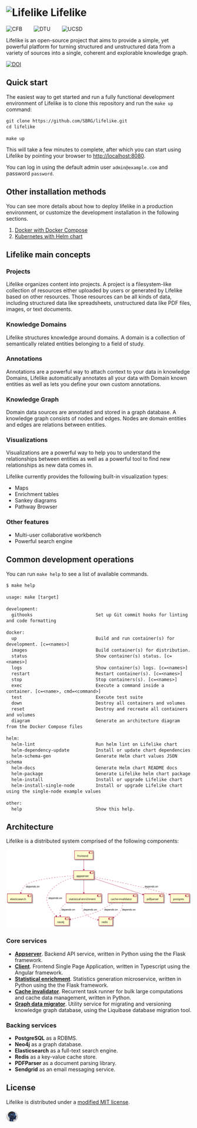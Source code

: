 # ![Lifelike](https://sbrg.github.io/lifelike-website/favicon.ico) Lifelike

<img src="https://sbrg.github.io/lifelike-website/assets/img/cfb_logo.png" alt="CFB" border="0" /> &nbsp;&nbsp;&nbsp;&nbsp;&nbsp;&nbsp;
<img src="https://sbrg.github.io/lifelike-website/assets/img/dtu_logo.png" alt="DTU" border="0" /> &nbsp;&nbsp;&nbsp;&nbsp;&nbsp;&nbsp;
<img src="https://sbrg.github.io/lifelike-website/assets/img/ucsd_logo.png" alt="UCSD" border="0" />

Lifelike is an open-source project that aims to provide a simple, yet powerful platform for turning structured and unstructured data from a variety of sources into a single, coherent and explorable knowledge graph.

[![DOI](https://zenodo.org/badge/437040913.svg)](https://zenodo.org/badge/latestdoi/437040913)

## Quick start

The easiest way to get started and run a fully functional development environment of Lifelike is to clone this repository and run the `make up` command:

```shell
git clone https://github.com/SBRG/lifelike.git
cd lifelike

make up
```

This will take a few minutes to complete, after which you can start using Lifelike by pointing your browser to [http://localhost:8080](http://localhost:8080).

You can log in using the default admin user `admin@example.com` and password `password`.

## Other installation methods

You can see more details about how to deploy lifelike in a production environment,
or customize the development installation in the following sections.

1. [Docker with Docker Compose](docker)
2. [Kubernetes with Helm chart](helm/lifelike)

## Lifelike main concepts

### Projects

Lifelike organizes content into projects. A project is a filesystem-like collection of resources either uploaded by users or generated by Lifelike based on other resources. Those resources can be all kinds of data, including structured data like spreadsheets, unstructured data like PDF files, images, or text documents.

### Knowledge Domains

Lifelike structures knowledge around domains. A domain is a collection of semantically related entities belonging to a field of study.

### Annotations

Annotations are a powerful way to attach context to your data in knowledge Domains, Lifelike automatically annotates all your data with Domain known entities as well as lets you define your own custom annotations.

### Knowledge Graph

Domain data sources are annotated and stored in a graph database. A knowledge graph consists of nodes and edges. Nodes are domain entities and edges are relations between entities.

### Visualizations

Visualizations are a powerful way to help you to understand the relationships between entities as well as a powerful tool to find new relationships as new data comes in.

Lifelike currently provides the following built-in visualization types:

- Maps
- Enrichment tables
- Sankey diagrams
- Pathway Browser

### Other features

- Multi-user collaborative workbench
- Powerful search engine

## Common development operations

You can run `make help` to see a list of available commands.

```text
$ make help

usage: make [target]

development:
  githooks                        Set up Git commit hooks for linting and code formatting

docker:
  up                              Build and run container(s) for development. [c=<names>]
  images                          Build container(s) for distribution.
  status                          Show container(s) status. [c=<names>]
  logs                            Show container(s) logs. [c=<names>]
  restart                         Restart container(s). [c=<names>]
  stop                            Stop containers(s). [c=<names>]
  exec                            Execute a command inside a container. [c=<name>, cmd=<command>]
  test                            Execute test suite
  down                            Destroy all containers and volumes
  reset                           Destroy and recreate all containers and volumes
  diagram                         Generate an architecture diagram from the Docker Compose files

helm:
  helm-lint                       Run helm lint on Lifelike chart
  helm-dependency-update          Install or update chart dependencies
  helm-schema-gen                 Generate Helm chart values JSON schema
  helm-docs                       Generate Helm chart README docs
  helm-package                    Generate Lifelike helm chart package
  helm-install                    Install or upgrade Lifelike chart
  helm-install-single-node        Install or upgrade Lifelike chart using the single-node example values

other:
  help                            Show this help.
```

## Architecture

Lifelike is a distributed system comprised of the following components:

![Architecture diagram](docker/diagram.svg)

### Core services

- **[Appserver](appserver)**. Backend API service, written in Python using the the Flask framework.
- **[Client](client)**. Frontend Single Page Application, written in Typescript using the Angular framework.
- **[Statistical enrichment](statistical-enrichment)**. Statistics generation microservice, written in Python using the the Flask framework.
- **[Cache invalidator](cache-invalidator)**. Recurrent task runner for bulk large computations and cache data management, written in Python.
- **[Graph data migrator](graph-db)**. Utility service for migrating and versioning knowledge graph database, using the Liquibase database migration tool.

### Backing services

- **PostgreSQL** as a RDBMS.
- **Neo4j** as a graph database.
- **Elasticsearch** as a full-text search engine.
- **Redis** as a key-value cache store.
- **PDFParser** as a document parsing library.
- **Sendgrid** as an email messaging service.

## License

Lifelike is distributed under a [modified MIT license](LICENSE).

![Lifelike](appserver/assets/lifelike.png)

